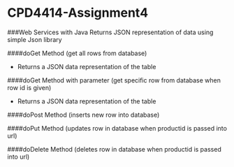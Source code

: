 # CPD4414-Assignment4

###Web Services with Java
Returns JSON representation of data using simple Json library

####doGet Method (get all rows from database)
* Returns a JSON data representation of the table

####doGet Method with parameter (get specific row from database when row id is given)
* Returns a JSON data representation of the table

####doPost Method  (inserts new row into database)

####doPut Method  (updates row in database when productid is passed into url)

####doDelete Method  (deletes row in database when productid is passed into url)
